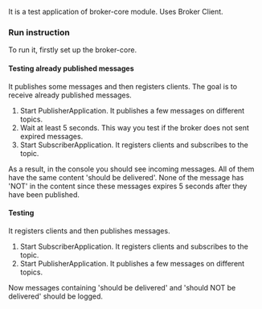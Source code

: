 It is a test application of broker-core module. Uses Broker Client.

### Run instruction
To run it, firstly set up the broker-core.

#### Testing already published messages
It publishes some messages and then registers clients. The goal is to receive already published messages.

1. Start PublisherApplication. It publishes a few messages on different topics. 
2. Wait at least 5 seconds. This way you test if the broker does not sent expired messages.
3. Start SubscriberApplication. It registers clients and subscribes to the topic.

As a result, in the console you should see incoming messages. All of them have the same content 'should be delivered'.
None of the message has 'NOT' in the content since these messages expires 5 seconds after they have been published.

#### Testing 
It registers clients and then publishes messages.

1. Start SubscriberApplication. It registers clients and subscribes to the topic.
2. Start PublisherApplication. It publishes a few messages on different topics. 

Now messages containing 'should be delivered' and 'should NOT be delivered' should be logged.
